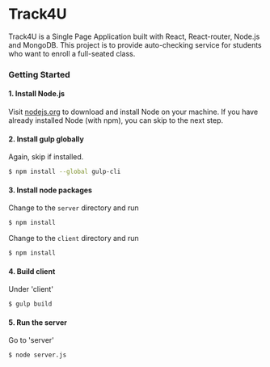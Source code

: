 # Track4U
Track4U is a Single Page Application built with React, React-router, Node.js and MongoDB. This project is to provide auto-checking service for students who want to enroll a full-seated class.

### Getting Started

#### 1. Install Node.js

Visit [nodejs.org](https://nodejs.org/en/) to download and install Node on your machine. If you have already installed Node (with npm), you can skip to the next step.

#### 2. Install gulp globally

Again, skip if installed.

```sh
$ npm install --global gulp-cli
```

#### 3. Install node packages

Change to the `server` directory and run

```sh
$ npm install
```

Change to the `client` directory and run

```sh
$ npm install
```

#### 4. Build client

Under 'client'

```sh
$ gulp build
```

#### 5. Run the server

Go to 'server'

```sh
$ node server.js
```
